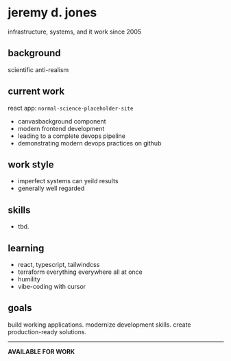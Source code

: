 # jeremy d. jones

infrastructure, systems, and it work since 2005

## background

scientific anti-realism 

## current work

react app: `normal-science-placeholder-site`
- canvasbackground component
- modern frontend development
- leading to a complete devops pipeline
- demonstrating modern devops practices on github

## work style

- imperfect systems can yeild results
- generally well regarded

## skills

- tbd.

## learning

- react, typescript, tailwindcss
- terraform everything everywhere all at once
- humility
- vibe-coding with cursor

## goals

build working applications. modernize development skills. create production-ready solutions.

---

**AVAILABLE FOR WORK**
